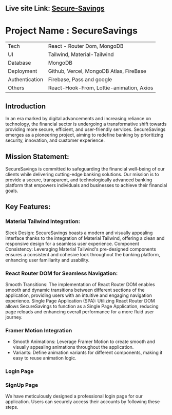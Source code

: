 ## Live site Link: [Secure-Savings](https://savings-34498.web.app/)

# Project Name : SecureSavings

|                |                                                        |
| -------------- | ------------------------------------------------------ |
| Tech           | React - Router Dom, MongoDB                            |
| UI             | Tailwind, Material-Tailwind                            |
| Database       | MongoDB                                                |                                     
| Deployment     | Github, Vercel, MongoDB Atlas, FireBase                |
| Authentication | Firebase, Pass and google                              |
| Others         | React-Hook-From, Lottie-animation, Axios               |
## Introduction
In an era marked by digital advancements and increasing reliance on technology, the financial sector is undergoing a transformative shift towards providing more secure, efficient, and user-friendly services. SecureSavings emerges as a pioneering project, aiming to redefine banking by prioritizing security, innovation, and customer experience.

## Mission Statement:
SecureSavings is committed to safeguarding the financial well-being of our clients while delivering cutting-edge banking solutions. Our mission is to provide a secure, transparent, and technologically advanced banking platform that empowers individuals and businesses to achieve their financial goals.

## Key Features:

### Material Tailwind Integration:
Sleek Design: SecureSavings boasts a modern and visually appealing interface thanks to the integration of Material Tailwind, offering a clean and responsive design for a seamless user experience.
Component Consistency: Leveraging Material Tailwind's pre-designed components ensures a consistent and cohesive look throughout the banking platform, enhancing user familiarity and usability.

### React Router DOM for Seamless Navigation:
Smooth Transitions: The implementation of React Router DOM enables smooth and dynamic transitions between different sections of the application, providing users with an intuitive and engaging navigation experience.
Single Page Application (SPA): Utilizing React Router DOM allows SecureSavings to function as a Single Page Application, reducing page reloads and enhancing overall performance for a more fluid user journey.

### Framer Motion Integration
- Smooth Animations: Leverage Framer Motion to create smooth and visually appealing animations throughout the application.
- Variants: Define animation variants for different components, making it easy to reuse animation logic.

### Login Page
### SignUp Page

We have meticulously designed a professional login page for our application. Users can securely access their accounts by following these steps.
